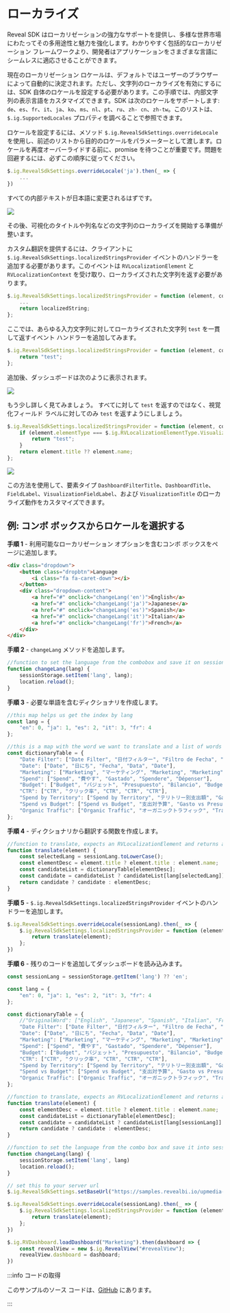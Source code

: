 # ローカライズ

Reveal SDK はローカリゼーションの強力なサポートを提供し、多様な世界市場にわたってその多用途性と魅力を強化します。わかりやすく包括的なローカリゼーション フレームワークより、開発者はアプリケーションをさまざまな言語にシームレスに適応させることができます。

現在のローカリゼーション ロケールは、デフォルトではユーザーのブラウザーによって自動的に決定されます。ただし、文字列のローカライズを有効にするには、SDK 自体のロケールを設定する必要があります。この手順では、内部文字列の表示言語をカスタマイズできます。SDK は次のロケールをサポートします: `de`、`es`、`fr`、`it`、`ja`、`ko`、`ms`、`nl`、`pt`、`ru`、`zh- cn`、`zh-tw`。このリストは、`$.ig.SupportedLocales` プロパティを調べることで参照できます。

ロケールを設定するには、メソッド `$.ig.RevealSdkSettings.overrideLocale` を使用し、前述のリストから目的のロケールをパラメーターとして渡します。ロケールを再度オーバーライドする前に、promise を待つことが重要です。問題を回避するには、必ずこの順序に従ってください。

```js
$.ig.RevealSdkSettings.overrideLocale('ja').then(_ => {
    ...
})
```

すべての内部テキストが日本語に変更されるはずです。

![](images/localization-override.jpg)

その後、可視化のタイトルや列名などの文字列のローカライズを開始する準備が整います。

カスタム翻訳を提供するには、クライアントに `$.ig.RevealSdkSettings.localizedStringsProvider` イベントのハンドラーを追加する必要があります。このイベントは `RVLocalizationElement` と `RVLocalizationContext` を受け取り、ローカライズされた文字列を返す必要があります。

```js
$.ig.RevealSdkSettings.localizedStringsProvider = function (element, context) {
    ...
    return localizedString;
};
```

ここでは、あらゆる入力文字列に対してローカライズされた文字列 `test` を一貫して返すイベント ハンドラーを追加してみます。

```js
$.ig.RevealSdkSettings.localizedStringsProvider = function (element, context) {
    return "test";
};
```

追加後、ダッシュボードは次のように表示されます。

![](images/localization-test.jpg)

もう少し詳しく見てみましょう。 すべてに対して `test` を返すのではなく、視覚化フィールド ラベルに対してのみ `test` を返すようにしましょう。

```js
$.ig.RevealSdkSettings.localizedStringsProvider = function (element, context) {
    if (element.elementType === $.ig.RVLocalizationElementType.VisualizationFieldLabel) {
        return "test";
    }
    return element.title ?? element.name;
};
```

![](images/localization-test-visualization-fields.jpg)

この方法を使用して、要素タイプ `DashboardFilterTitle`、`DashboardTitle`、`FieldLabel`、`VisualizationFieldLabel`、および `VisualizationTitle` のローカライズ動作をカスタマイズできます。

## 例: コンボ ボックスからロケールを選択する

**手順 1** - 利用可能なローカリゼーション オプションを含むコンボ ボックスをページに追加します。

```html
<div class="dropdown">
    <button class="dropbtn">Language
        <i class="fa fa-caret-down"></i>
    </button>
    <div class="dropdown-content">
        <a href="#" onclick="changeLang('en')">English</a>
        <a href="#" onclick="changeLang('ja')">Japanese</a>
        <a href="#" onclick="changeLang('es')">Spanish</a>
        <a href="#" onclick="changeLang('it')">Italian</a>
        <a href="#" onclick="changeLang('fr')">French</a>
    </div>
</div>
```

**手順 2** - `changeLang` メソッドを追加します。

```js
//function to set the language from the combobox and save it on sessionStorage
function changeLang(lang) {
    sessionStorage.setItem('lang', lang);
    location.reload();
}
```

**手順 3** - 必要な単語を含むディクショナリを作成します。

```js
//this map helps us get the index by lang
const lang = {
    "en": 0, "ja": 1, "es": 2, "it": 3, "fr": 4
};

//this is a map with the word we want to translate and a list of words in each language
const dictionaryTable = {
    "Date Filter": ["Date Filter", "日付フィルター", "Filtro de Fecha", "Filtro data", "Filtre de date"],
    "Date": ["Date", "日にち", "Fecha", "Data", "Date"],
    "Marketing": ["Marketing", "マーケティング", "Marketing", "Marketing", "Commercialisation"],
    "Spend": ["Spend", "費やす", "Gastado", "Spendere", "Dépenser"],
    "Budget": ["Budget", "バジェット", "Presupuesto", "Bilancio", "Budget"],
    "CTR": ["CTR", "クリック率", "CTR", "CTR", "CTR"],
    "Spend by Territory": ["Spend by Territory", "テリトリー別支出額", "Gastos por territorios", "Spese per territorio", "Dépenses par territoire"],
    "Spend vs Budget": ["Spend vs Budget", "支出対予算", "Gasto vs Presupuesto", "Spesa vs budget", "Dépenses vs budget"],
    "Organic Traffic": ["Organic Traffic", "オーガニックトラフィック", "Tráfico orgánico", "Traffico organico", "Trafic organique"],
};
```

**手順 4** - ディクショナリから翻訳する関数を作成します。

```js
//function to translate, expects an RVLocalizationElement and returns a localized string
function translate(element) {
    const selectedLang = sessionLang.toLowerCase();
    const elementDesc = element.title ? element.title : element.name;
    const candidateList = dictionaryTable[elementDesc];
    const candidate = candidateList ? candidateList[lang[selectedLang]] : undefined;
    return candidate ? candidate : elementDesc;
}
```

**手順 5** - `$.ig.RevealSdkSettings.localizedStringsProvider` イベントのハンドラーを追加します。

```js
$.ig.RevealSdkSettings.overrideLocale(sessionLang).then(_ => {
    $.ig.RevealSdkSettings.localizedStringsProvider = function (element, context) {
        return translate(element);
    };
})
```

**手順 6** - 残りのコードを追加してダッシュボードを読み込みます。

```js
const sessionLang = sessionStorage.getItem('lang') ?? 'en';

const lang = {
    "en": 0, "ja": 1, "es": 2, "it": 3, "fr": 4
};

const dictionaryTable = {
    //"OriginalWord": ["English", "Japanese", "Spanish", "Italian", "French"], => example guide
    "Date Filter": ["Date Filter", "日付フィルター", "Filtro de Fecha", "Filtro data", "Filtre de date"],
    "Date": ["Date", "日にち", "Fecha", "Data", "Date"],
    "Marketing": ["Marketing", "マーケティング", "Marketing", "Marketing", "Commercialisation"],
    "Spend": ["Spend", "費やす", "Gastado", "Spendere", "Dépenser"],
    "Budget": ["Budget", "バジェット", "Presupuesto", "Bilancio", "Budget"],
    "CTR": ["CTR", "クリック率", "CTR", "CTR", "CTR"],
    "Spend by Territory": ["Spend by Territory", "テリトリー別支出額", "Gastos por territorios", "Spese per territorio", "Dépenses par territoire"],
    "Spend vs Budget": ["Spend vs Budget", "支出対予算", "Gasto vs Presupuesto", "Spesa vs budget", "Dépenses vs budget"],
    "Organic Traffic": ["Organic Traffic", "オーガニックトラフィック", "Tráfico orgánico", "Traffico organico", "Trafic organique"],
};

//function to translate, expects an RVLocalizationElement and returns a localized string
function translate(element) {
    const elementDesc = element.title ? element.title : element.name;
    const candidateList = dictionaryTable[elementDesc];
    const candidate = candidateList ? candidateList[lang[sessionLang]] : undefined;
    return candidate ? candidate : elementDesc;
}

//function to set the language from the combo box and save it into sessionStorage
function changeLang(lang) {
    sessionStorage.setItem('lang', lang)
    location.reload();
}

// set this to your server url
$.ig.RevealSdkSettings.setBaseUrl("https://samples.revealbi.io/upmedia-backend/reveal-api/");

$.ig.RevealSdkSettings.overrideLocale(sessionLang).then(_ => {
    $.ig.RevealSdkSettings.localizedStringsProvider = function (element, context) {
        return translate(element);
    };
})

$.ig.RVDashboard.loadDashboard("Marketing").then(dashboard => {
    const revealView = new $.ig.RevealView("#revealView");
    revealView.dashboard = dashboard;
})
```

:::info コードの取得

このサンプルのソース コードは、[GitHub](https://github.com/RevealBi/sdk-samples-javascript/tree/main/LocalizingDashboards) にあります。

:::